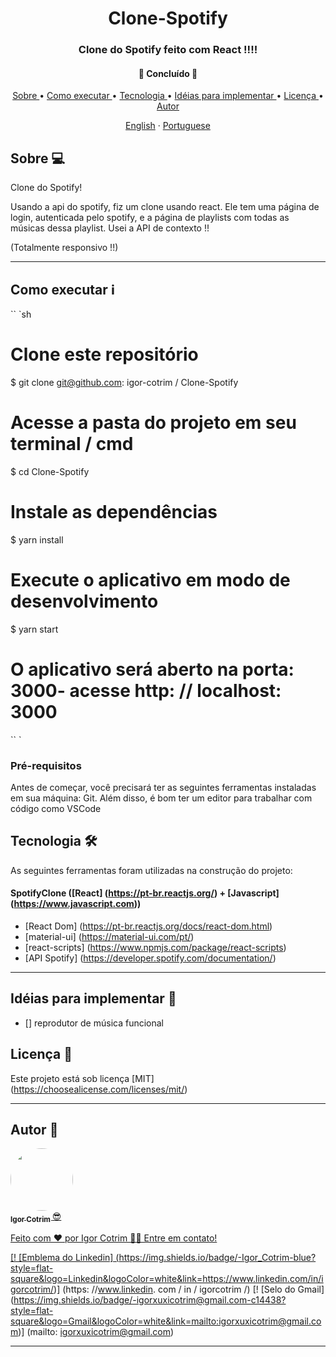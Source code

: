 <h1 align = "center"> Clone-Spotify </h1>

<h3 align = "center"> Clone do Spotify feito com React !!!! </h3>

<h4 align = "center">
🚧 Concluído 🚧
</h4>

<p align = "center">
 <a href="#about-"> Sobre </a> •
 <a href="#how-to-run-ℹ"> Como executar </a> •
 <a href="#technology-"> Tecnologia </a> •
 <a href="#ideas-to-implement-"> Idéias para implementar </a> •
<a href="#license-"> Licença </a> •
 <a href="#author-"> Autor </a>
</p>

<p align="center">
    <a href="README.md">English</a>
    ·
    <a href="README-pt.md">Portuguese</a>
 </p>

## Sobre 💻

Clone do Spotify!

Usando a api do spotify, fiz um clone usando react. Ele tem uma página de login, autenticada pelo spotify, e a página de playlists com todas as músicas dessa playlist. Usei a API de contexto !! <br/>

(Totalmente responsivo !!)

---

## Como executar ℹ

`` `sh
# Clone este repositório
$ git clone git@github.com: igor-cotrim / Clone-Spotify

# Acesse a pasta do projeto em seu terminal / cmd
$ cd Clone-Spotify

# Instale as dependências
$ yarn install

# Execute o aplicativo em modo de desenvolvimento
$ yarn start

# O aplicativo será aberto na porta: 3000- acesse http: // localhost: 3000
`` `

### Pré-requisitos
Antes de começar, você precisará ter as seguintes ferramentas instaladas em sua máquina: Git. Além disso, é bom ter um editor para trabalhar com código como VSCode

## Tecnologia 🛠

As seguintes ferramentas foram utilizadas na construção do projeto:

#### SpotifyClone ([React] (https://pt-br.reactjs.org/) + [Javascript] (https://www.javascript.com))
- [React Dom] (https://pt-br.reactjs.org/docs/react-dom.html)
- [material-ui] (https://material-ui.com/pt/)
- [react-scripts] (https://www.npmjs.com/package/react-scripts)
- [API Spotify] (https://developer.spotify.com/documentation/)

---

## Idéias para implementar 📌

- [] reprodutor de música funcional

## Licença 📝
Este projeto está sob licença [MIT] (https://choosealicense.com/licenses/mit/)

---

## Autor 🦸

<a href="https://www.linkedin.com/in/igorcotrim/">
 <img style = "border-radius: 50%;" src = "https://avatars2.githubusercontent.com/u/50390408?s=460&u=fa3dad860e7be785755894c2c7f4cbd20ac4b1b0&v=4" width = "100px;" alt = "" />
 <br />
<sub> <b> Igor Cotrim </b> </sub> </a> <a href="https://www.linkedin.com/in/igorcotrim/" title="linkedin"> 😎 </ a >


Feito com ❤️ por Igor Cotrim 👋🏽 Entre em contato!

[! [Emblema do Linkedin] (https://img.shields.io/badge/-Igor_Cotrim-blue?style=flat-square&logo=Linkedin&logoColor=white&link=https://www.linkedin.com/in/igorcotrim/)] (https: //www.linkedin.
com / in / igorcotrim /)
[! [Selo do Gmail] (https://img.shields.io/badge/-igorxuxicotrim@gmail.com-c14438?style=flat-square&logo=Gmail&logoColor=white&link=mailto:igorxuxicotrim@gmail.com)] (mailto: igorxuxicotrim@gmail.com)

---
